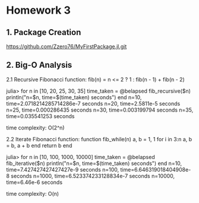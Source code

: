 # Homework 3

## 1. Package Creation
https://github.com/Zzero76/MyFirstPackage.jl.git

## 2. Big-O Analysis
2.1 Recursive Fibonacci function:
fib(n) = n <= 2 ? 1 : fib(n - 1) + fib(n - 2)

julia> for n in [10, 20, 25, 30, 35]
           time_taken = @belapsed fib_recursive($n)
               println("n=$n, time=$(time_taken) seconds")
               end
n=10, time=2.0718214285714286e-7 seconds
n=20, time=2.5811e-5 seconds
n=25, time=0.000286435 seconds
n=30, time=0.003199794 seconds
n=35, time=0.035541253 seconds

time complexity: O(2^n)


2.2 Iterate Fibonacci function:
function fib_while(n)
    a, b = 1, 1
    for i in 3:n
        a, b = b, a + b
    end
    return b
end

julia> for n in [10, 100, 1000, 10000]
           time_taken = @belapsed fib_iterative($n)
               println("n=$n, time=$(time_taken) seconds")
               end
n=10, time=7.427427427427427e-9 seconds
n=100, time=6.646319018404908e-8 seconds
n=1000, time=6.523374233128834e-7 seconds
n=10000, time=6.46e-6 seconds

time complexity: O(n)
